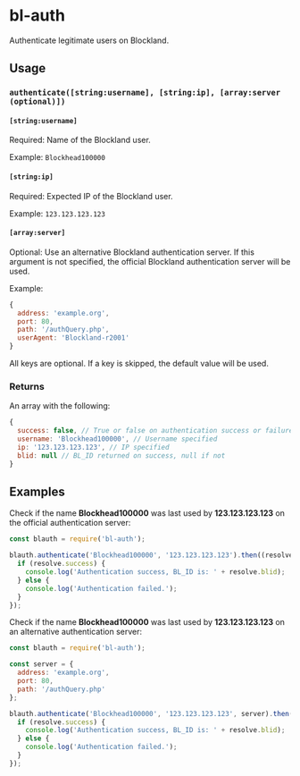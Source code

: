 # bl-auth
Authenticate legitimate users on Blockland.

## Usage

### `authenticate([string:username], [string:ip], [array:server (optional)])`

#### `[string:username]`

Required: Name of the Blockland user.

Example: `Blockhead100000`

#### `[string:ip]`

Required: Expected IP of the Blockland user.

Example: `123.123.123.123`

#### `[array:server]`

Optional: Use an alternative Blockland authentication server.
If this argument is not specified, the official Blockland authentication server will be used.

Example:

```javascript
{
  address: 'example.org',
  port: 80,
  path: '/authQuery.php',
  userAgent: 'Blockland-r2001'
}
```

All keys are optional.
If a key is skipped, the default value will be used.

### Returns

An array with the following:

```javascript
{
  success: false, // True or false on authentication success or failure
  username: 'Blockhead100000', // Username specified
  ip: '123.123.123.123', // IP specified
  blid: null // BL_ID returned on success, null if not
}
```

## Examples

Check if the name **Blockhead100000** was last used by **123.123.123.123** on the official authentication server:

```javascript
const blauth = require('bl-auth');

blauth.authenticate('Blockhead100000', '123.123.123.123').then((resolve) => {
  if (resolve.success) {
    console.log('Authentication success, BL_ID is: ' + resolve.blid);
  } else {
    console.log('Authentication failed.');
  }
});
```

Check if the name **Blockhead100000** was last used by **123.123.123.123** on an alternative authentication server:

```javascript
const blauth = require('bl-auth');

const server = {
  address: 'example.org',
  port: 80,
  path: '/authQuery.php'
};

blauth.authenticate('Blockhead100000', '123.123.123.123', server).then((resolve) => {
  if (resolve.success) {
    console.log('Authentication success, BL_ID is: ' + resolve.blid);
  } else {
    console.log('Authentication failed.');
  }
});
```
